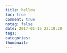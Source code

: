 ```yaml
---
title: hellow
toc: true
comment: true
notag: false
date: 2017-01-15 22:10:20
tags:
categories:
thumbnail:
---
```

